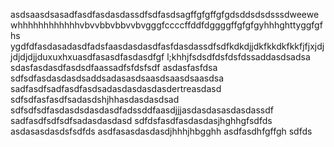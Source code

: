 asdsaasdsasadfasdfasdasdassdfsdfasdsagffgfgffgfgdsddsdsdsssdweewewhhhhhhhhhhhhvbvvbbvbbvvbvgggfccccffddfdggggffgfgfgyhhhghttyggfgfhs
ygdfdfasdasadasdfadsfaasdasdasdfasfdasdassdfsdfkdkdjjdkfkkdkfkkfjfjxjdjjdjdjdjjduxuxhxuasdfasasdfasdasdfgf l;khhjfsdsdfdsfdsfdssaddasdsadsa
sdasfasdasdfasdsdfaassadfsfdsfsdf
asdasfasfdsa
sdfsdfasdasdasdsaddsadasasdsaasdsaasdsaasdsa
sadfasdfsadfasdfasdsadasdasdasdasdertreasdasd
sdfsdfasfasdfsadasdshjhhasdasdasdsad
sdfsdfsdfasdasdsdasdasdfadssddfaasdjjjasdasdasasdasdassdf
sadfasdfsdfsdfsadasdasdasd
sdfdsfasdfasdasdasjhghhgfsdfds 
asdasasdasdsfsdfds
asdfasasdasdasdjhhhjhbgghh
asdfasdhfgffgh
sdfds

